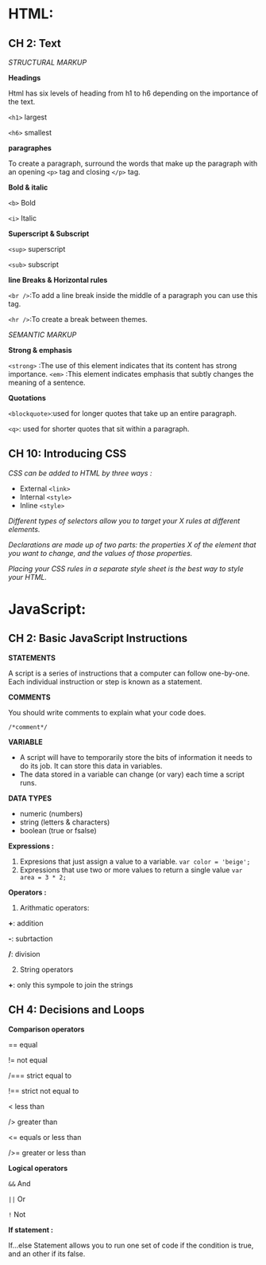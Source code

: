 # HTML:

## CH 2: Text

*STRUCTURAL MARKUP*

**Headings**

Html has six levels of heading from h1 to h6 depending on the importance of the text.

`<h1>` largest

`<h6>` smallest 

**paragraphes**

To create a paragraph, surround the words that make up the paragraph with an opening `<p>` tag and closing `</p>` tag.

**Bold & italic**

`<b>` Bold 

`<i>` Italic

**Superscript & Subscript**

`<sup>` superscript

`<sub>` subscript

**line Breaks & Horizontal rules**

`<br />`:To add a line break inside the middle of a paragraph you can use this tag.

`<hr />`:To create a break between themes.

*SEMANTIC MARKUP*

**Strong & emphasis**

`<strong>` :The use of this element indicates that its content has strong importance.
`<em>` :This element indicates emphasis that subtly changes the meaning of a sentence.

**Quotations**

`<blockquote>`:used for longer quotes that take up an entire paragraph.

`<q>`: used for shorter quotes that sit within a paragraph. 




## CH 10: Introducing CSS

*CSS can be added to HTML by three ways :*

- External `<link>`
- Internal `<style>`
- Inline `<style>`

*Different types of selectors allow you to target your  X rules at different elements.*

*Declarations are made up of two parts: the properties  X of the element that you want to change, and the values of those properties.*

*Placing your CSS rules in a separate style sheet is the best way to style your HTML.*




# JavaScript:

## CH 2: Basic JavaScript Instructions


**STATEMENTS**

A script is a series of instructions that a computer can follow one-by-one. Each individual instruction or step is known as a statement.


**COMMENTS**

You should write comments to explain what your code does. 

`/*comment*/`

**VARIABLE**

- A script will have to temporarily store the bits of information it needs to do its job. It can store this data in variables.
- The data stored in a variable can change (or vary) each time a script runs. 


**DATA TYPES**

- numeric (numbers)
- string (letters & characters)
- boolean (true or fsalse)


 **Expressions :**

1. Expresions that just assign a value to a variable.
`var color = 'beige'; `
2. Expressions that use two or more values to return a single value 
`var area = 3 * 2;`

**Operators :**

1. Arithmatic operators:

**+**: addition

**-**: subrtaction

**/**: division


2. String operators

**+**: only this sympole to join the strings 



## CH 4: Decisions and Loops


**Comparison operators**

==  equal 

!=  not equal

/===  strict equal to

!==  strict not equal to

<  less than

/>  greater than

<=  equals or less than

/>=  greater or less than

**Logical operators**

`&&`  And

`||`  Or

`!`  Not

**If statement :**

If...else Statement allows you to run one set of code if the condition is true, and an other if its false.